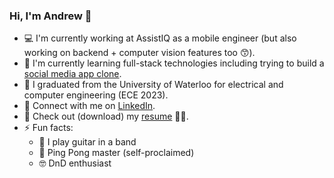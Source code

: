 ### Hi, I'm Andrew 👋

- 💻 I'm currently working at AssistIQ as a mobile engineer (but also working on backend + computer vision features too 😙).
- 🌱 I'm currently learning full-stack technologies including trying to build a [social media app clone](https://github.com/andrewwu-dev/chirp_clone).
- 🏫 I graduated from the University of Waterloo for electrical and computer engineering (ECE 2023).
- 🤝 Connect with me on [LinkedIn](https://www.linkedin.com/in/awudev/).
- 📝 Check out (download) my [resume](https://github.com/andrewwu-dev/andrewwu-dev/files/14657492/AndrewWu_Resume.pdf) 🙇‍♂️.
- ⚡ Fun facts:
  - 🎸 I play guitar in a band 
  - 🏓 Ping Pong master (self-proclaimed)
  - 🤓 DnD enthusiast
<!--
**andrewwu-dev/andrewwu-dev** is a ✨ _special_ ✨ repository because its `README.md` (this file) appears on your GitHub profile.

Here are some ideas to get you started:

- 🔭 I’m currently working on ...
- 🌱 I’m currently learning ...
- 👯 I’m looking to collaborate on ...
- 🤔 I’m looking for help with ...
- 💬 Ask me about ...
- 📫 How to reach me: ...
- 😄 Pronouns: ...
- ⚡ Fun fact: ...
-->
